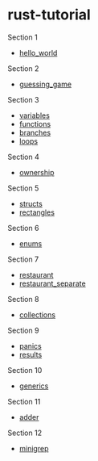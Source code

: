 # rust-tutorial

Section 1
- [hello_world](hello_world)

Section 2
- [guessing_game](guessing_game)

Section 3
- [variables](variables)
- [functions](functions)
- [branches](branches)
- [loops](loops)

Section 4
- [ownership](ownership)

Section 5
- [structs](structs)
- [rectangles](rectangles)

Section 6
- [enums](enums)

Section 7
- [restaurant](restaurant)
- [restaurant_separate](restaurant_separate)

Section 8
- [collections](collections)

Section 9
- [panics](panics)
- [results](results)

Section 10
- [generics](generics)

Section 11
- [adder](adder)

Section 12
- [minigrep](minigrep)

<!--
ref.
[Rustのモジュールを詳細に理解する(1) モジュール入門 (この回は簡単です！)](https://qnighy.hatenablog.com/entry/2019/05/06/190000)
[Rustのモジュールの使い方 2018 Edition版](https://keens.github.io/blog/2018/12/08/rustnomoju_runotsukaikata_2018_editionhan/)

 -->
